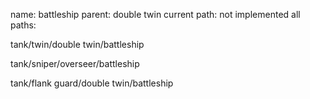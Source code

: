 name: battleship
parent: double twin
current path: not implemented
all paths:

  tank/twin/double twin/battleship

  tank/sniper/overseer/battleship

  tank/flank guard/double twin/battleship
